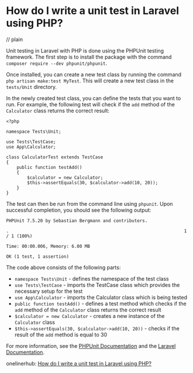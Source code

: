 # How do I write a unit test in Laravel using PHP?
// plain

Unit testing in Laravel with PHP is done using the PHPUnit testing framework. The first step is to install the package with the command `composer require --dev phpunit/phpunit`.

Once installed, you can create a new test class by running the command `php artisan make:test MyTest`. This will create a new test class in the `tests/Unit` directory.

In the newly created test class, you can define the tests that you want to run. For example, the following test will check if the `add` method of the `Calculator` class returns the correct result:
```
<?php

namespace Tests\Unit;

use Tests\TestCase;
use App\Calculator;

class CalculatorTest extends TestCase
{
    public function testAdd()
    {
        $calculator = new Calculator;
        $this->assertEquals(30, $calculator->add(10, 20));
    }
}
```

The test can then be run from the command line using `phpunit`. Upon successful completion, you should see the following output:
```
PHPUnit 7.5.20 by Sebastian Bergmann and contributors.

.                                                                   1 / 1 (100%)

Time: 00:00.006, Memory: 6.00 MB

OK (1 test, 1 assertion)
```

The code above consists of the following parts:
* `namespace Tests\Unit` - defines the namespace of the test class
* `use Tests\TestCase` - imports the TestCase class which provides the necessary setup for the test
* `use App\Calculator` - imports the Calculator class which is being tested
* `public function testAdd()` - defines a test method which checks if the `add` method of the `Calculator` class returns the correct result
* `$calculator = new Calculator` - creates a new instance of the `Calculator` class
* `$this->assertEquals(30, $calculator->add(10, 20))` - checks if the result of the `add` method is equal to 30

For more information, see the [PHPUnit Documentation](https://phpunit.readthedocs.io/en/latest/) and the [Laravel Documentation](https://laravel.com/docs/5.8/testing).

onelinerhub: [How do I write a unit test in Laravel using PHP?](https://onelinerhub.com/php-laravel/how-do-i-write-a-unit-test-in-laravel-using-php)